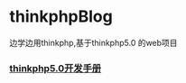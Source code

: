 # thinkphpBlog
边学边用thinkphp,基于thinkphp5.0 的web项目
### [thinkphp5.0开发手册](http://www.kancloud.cn/manual/thinkphp5/118008)
